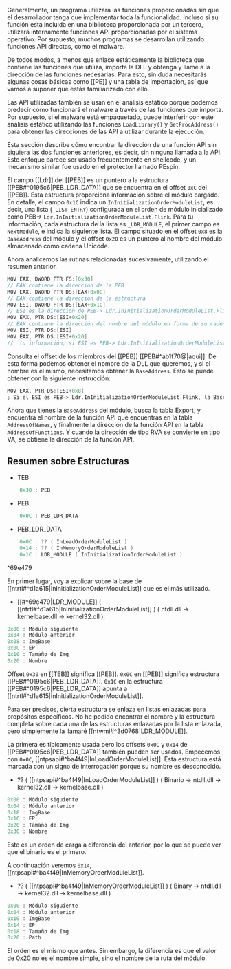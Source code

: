 Generalmente, un programa utilizará las funciones proporcionadas sin que el desarrollador tenga que implementar toda la funcionalidad. Incluso si su función está incluida en una biblioteca proporcionada por un tercero, utilizará internamente funciones API proporcionadas por el sistema operativo. Por supuesto, muchos programas se desarrollan utilizando funciones API directas, como el malware.

De todos modos, a menos que enlace estáticamente la biblioteca que contiene las funciones que utiliza, importe la DLL y obtenga y llame a la dirección de las funciones necesarias. Para esto, sin duda necesitarás algunas cosas básicas como [[PE]] y una tabla de importación, así que vamos a suponer que estás familiarizado con ello.

Las API utilizadas también se usan en el análisis estático porque podemos predecir cómo funcionará el malware a través de las funciones que importa. Por supuesto, si el malware está empaquetado, puede interferir con este análisis estático utilizando las funciones ``LoadLibrary()`` y ``GetProcAddress()`` para obtener las direcciones de las API a utilizar durante la ejecución.

Esta sección describe cómo encontrar la dirección de una función API sin siquiera las dos funciones anteriores, es decir, sin ninguna llamada a la API. Este enfoque parece ser usado frecuentemente en shellcode, y un mecanismo similar fue usado en el protector llamado PEspin.

El campo [[Ldr]] del [[PEB]] es un puntero a la estructura [[PEB#^0195c6|PEB_LDR_DATA]] que se encuentra en el offset ``0xC`` del [[PEB]]. Esta estructura proporciona información sobre el módulo cargado. En detalle, el campo ``0x1C`` indica un ``InInitializationOrderModuleList``, es decir, una lista (``_LIST_ENTRY``) configurada en el orden de módulo inicializado como PEB-> ``Ldr.InInitializationOrderModuleList.Flink``. Para tu información, cada estructura de la lista es ``_LDR_MODULE``, el primer campo es ``NextModule``, e indica la siguiente lista. El campo situado en el offset ``0x8`` es la ``BaseAddress`` del módulo y el offset ``0x20`` es un puntero al nombre del módulo almacenado como cadena Unicode.

Ahora analicemos las rutinas relacionadas sucesivamente, utilizando el resumen anterior.

```c
MOV EAX, DWORD PTR FS:[0x30]  
// EAX contiene la dirección de la PEB
MOV EAX, DWORD PTR DS:[EAX+0x0C]  
// EAX contiene la dirección de la estructura 
MOV ESI, DWORD PTR DS:[EAX+0x1C]  
// ESI es la dirección de PEB-> Ldr.InInitializationOrderModuleList.Flink.  
MOV EAX, PTR DS:[ESI+0x20]  
// EAX contiene la dirección del nombre del módulo en forma de su cadena Unicode. Puedes usar este nombre para comparar y encontrar la DLL que quiera.  
MOV ESI, PTR DS:[ESI]  
MOV EAX, PTR DS:[ESI+0x20]  
//  tu información, si ESI es PEB-> Ldr.InInitializationOrderModuleList.Flink, la dirección contiene un valor que apunta al siguiente _LDR_MODULE de la lista. Así, cuando se usa como arriba, ESI apuntará al nuevo módulo. A continuación, añada 0x20 para obtener la dirección del nombre del nuevo módulo. En otras palabras, puede guardar la dirección y hacer un bucle a través de la lista para obtener el nombre..
```

Consulta el offset de los miembros del [[PEB]] [[PEB#^ab1f70@|aqui]].
De esta forma podemos obtener el nombre de la DLL que queremos, y si el nombre es el mismo, necesitamos obtener la ``BaseAddress``. Esto se puede obtener con la siguiente instrucción:

```c
MOV EAX, PTR DS:[ESI+0x8]
; Si el ESI es PEB-> Ldr.InInitializationOrderModuleList.Flink, la BaseAddress es el offset 0x8. Como referencia, el offset 0x20 era un puntero a una cadena que representaba un nombre.
```

Ahora que tienes la ``BaseAddress`` del módulo, busca la tabla Export, y encuentra el nombre de la función API que encuentras en la tabla ``AddressOfNames``, y finalmente la dirección de la función API en la tabla ``AddressOfFunctions``. Y cuando la dirección de tipo RVA se convierte en tipo VA, se obtiene la dirección de la función API.

## Resumen sobre Estructuras

- TEB 
```c
	0x30 : PEB
```

- PEB
```c
	0x0C : PEB_LDR_DATA
```

- PEB_LDR_DATA
```c
	0x0C : ?? ( InLoadOrderModuleList )
	0x14 : ?? ( InMemoryOrderModuleList )
	0x1C : LDR_MODULE ( InInitializationOrderModuleList )
```

^69e479

En primer lugar, voy a explicar sobre la base de [[ntrtl#^d1a615|InInitializationOrderModuleList]] que es el más utilizado.

- [[#^69e479|LDR_MODULE]] ( [[ntrtl#^d1a615|InInitializationOrderModuleList]] ) ( ntdll.dll -> kernelbase.dll -> kernel32.dll ):
```c
0x00 : Módulo siguiente
0x04 : Módulo anterior
0x08 : ImgBase
0x0C : EP
0x10 : Tamaño de Img
0x20 : Nombre
```

Offset ``0x30`` en [[TEB]] significa [[PEB]]. ``0x0C`` en [[PEB]] significa estructura [[PEB#^0195c6|PEB_LDR_DATA]]. ``0x1C`` en la estructura [[PEB#^0195c6|PEB_LDR_DATA]] apunta a  [[ntrtl#^d1a615|InInitializationOrderModuleList]].

Para ser precisos, cierta estructura se enlaza en listas enlazadas para propósitos específicos. No he podido encontrar el nombre y la estructura completa sobre cada una de las estructuras enlazadas por la lista enlazada, pero simplemente la llamaré [[ntwmi#^3d0768|LDR_MODULE]].

La primera es típicamente usada pero los offsets ``0x0C`` y ``0x14`` de [[PEB#^0195c6|PEB_LDR_DATA]] también pueden ser usados. Empecemos con ``0x0C``, [[ntpsapi#^ba4f49|InLoadOrderModuleList]]. Esta estructura está marcada con un signo de interrogación porque su nombre es desconocido.

- ?? ( [[ntpsapi#^ba4f49|InLoadOrderModuleList]] ) ( Binario -> ntdll.dll -> kernel32.dll -> kernelbase.dll )
```c
0x00 : Módulo siguiente
0x04 : Módulo anterior
0x18 : ImgBase
0x1C : EP
0x20 : Tamaño de Img
0x30 : Nombre
```

Este es un orden de carga a diferencia del anterior, por lo que se puede ver que el binario es el primero.

A continuación veremos ``0x14``, [[ntpsapi#^ba4f49|InMemoryOrderModuleList]].
- ?? ( [[ntpsapi#^ba4f49|InMemoryOrderModuleList]] )  ( Binary -> ntdll.dll -> kernel32.dll -> kernelbase.dll )
```c
0x00 : Módulo siguiente
0x04 : Módulo anterior
0x10 : ImgBase  
0x14 : EP  
0x18 : Tamaño de Img
0x20 : Path
```

El orden es el mismo que antes. Sin embargo, la diferencia es que el valor de 0x20 no es el nombre simple, sino el nombre de la ruta del módulo.